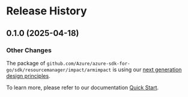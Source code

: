 # Release History

## 0.1.0 (2025-04-18)
### Other Changes

The package of `github.com/Azure/azure-sdk-for-go/sdk/resourcemanager/impact/armimpact` is using our [next generation design principles](https://azure.github.io/azure-sdk/general_introduction.html).

To learn more, please refer to our documentation [Quick Start](https://aka.ms/azsdk/go/mgmt).